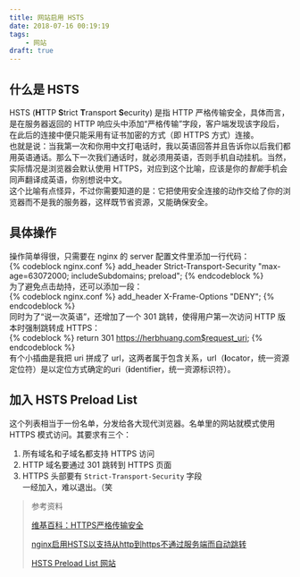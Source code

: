 ```yaml
---
title: 网站启用 HSTS
date: 2018-07-16 00:19:19
tags:
    - 网站
draft: true
---  
```

## 什么是 HSTS  
HSTS (**H**TTP **S**trict **T**ransport **S**ecurity) 是指 HTTP 严格传输安全，具体而言，是在服务器返回的 HTTP 响应头中添加“严格传输”字段，客户端发现该字段后，在此后的连接中便只能采用有证书加密的方式（即 HTTPS 方式）连接。  
也就是说：当我第一次和你用中文打电话时，我以英语回答并且告诉你以后我们都用英语通话。那么下一次我们通话时，就必须用英语，否则手机自动挂机。当然，实际情况是浏览器会默认使用 HTTPS，对应到这个比喻，应该是你的*智能*手机会同声翻译成英语，你别想说中文。  
这个比喻有点怪异，不过你需要知道的是：它把使用安全连接的动作交给了你的浏览器而不是我的服务器，这样既节省资源，又能确保安全。  
## 具体操作  
操作简单得很，只需要在 nginx 的 server 配置文件里添加一行代码：  
{% codeblock nginx.conf %}
add_header Strict-Transport-Security "max-age=63072000; includeSubdomains; preload";
{% endcodeblock %}  
为了避免点击劫持，还可以添加一段：  
{% codeblock nginx.conf %}
add_header X-Frame-Options "DENY";
{% endcodeblock %}  
同时为了“说一次英语”，还增加了一个 301 跳转，使得用户第一次访问 HTTP 版本时强制跳转成 HTTPS：  
{% codeblock %}
return 301 https://herbhuang.com$request_uri;
{% endcodeblock %}  
有个小插曲是我把 uri 拼成了 url，这两者属于包含关系，url（**l**ocator，统一资源定位符）是以定位方式确定的uri（**i**dentifier，统一资源标识符）。  
## 加入 HSTS Preload List  
这个列表相当于一份名单，分发给各大现代浏览器。名单里的网站就模式使用 HTTPS 模式访问。其要求有三个：  
1. 所有域名和子域名都支持 HTTPS 访问
2. HTTP 域名要通过 301 跳转到 HTTPS 页面
3. HTTPS 头部要有 ```Strict-Transport-Security``` 字段  
一经加入，难以退出。（笑  
>参考资料
>
>[维基百科：HTTPS严格传输安全](https://zh.wikipedia.org/wiki/HTTP%E4%B8%A5%E6%A0%BC%E4%BC%A0%E8%BE%93%E5%AE%89%E5%85%A8)
>
>[nginx启用HSTS以支持从http到https不通过服务端而自动跳转](https://blog.csdn.net/socho/article/details/72456008)
>
>[HSTS Preload List 网站](https://hstspreload.org/)